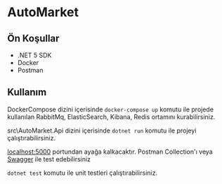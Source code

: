 # AutoMarket

## Ön Koşullar

* .NET 5 SDK
* Docker
* Postman

## Kullanım

DockerCompose dizini içerisinde ``docker-compose up`` komutu ile projede kullanılan RabbitMq, ElasticSearch, Kibana, Redis ortamını kurabilirsiniz.

src\AutoMarket.Api dizini içerisinde ``dotnet run`` komutu ile projeyi çalıştırabilirsiniz.

[localhost:5000](http://localhost:5000) portundan ayağa kalkacaktır. Postman Collection'ı veya [Swagger](http://localhost:5000/swagger/index.html) ile test edebilirsiniz


``dotnet test`` komutu ile unit testleri çalıştırabilirsiniz.